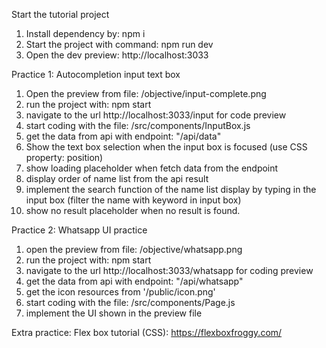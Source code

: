 Start the tutorial project
1. Install dependency by: npm i
2. Start the project with command: npm run dev
3. Open the dev preview: http://localhost:3033

Practice 1: Autocompletion input text box 
1. Open the preview from file: /objective/input-complete.png
2. run the project with: npm start
3. navigate to the url http://localhost:3033/input for code preview
4. start coding with the file: /src/components/InputBox.js
5. get the data from api with endpoint: "/api/data"
6. Show the text box selection when the input box is focused (use CSS property: position)
7. show loading placeholder when fetch data from the endpoint
8. display order of name list from the api result
9. implement the search function of the name list display by typing in the input box (filter the name with keyword in input box)
10. show no result placeholder when no result is found. 

Practice 2: Whatsapp UI practice
1. open the preview from file: /objective/whatsapp.png
2. run the project with: npm start
3. navigate to the url http://localhost:3033/whatsapp for coding preview
4. get the data from api with endpoint: "/api/whatsapp"
5. get the icon resources from '/public/icon.png'
6. start coding with the file: /src/components/Page.js
7. implement the UI shown in the preview file

Extra practice: Flex box tutorial (CSS):
https://flexboxfroggy.com/